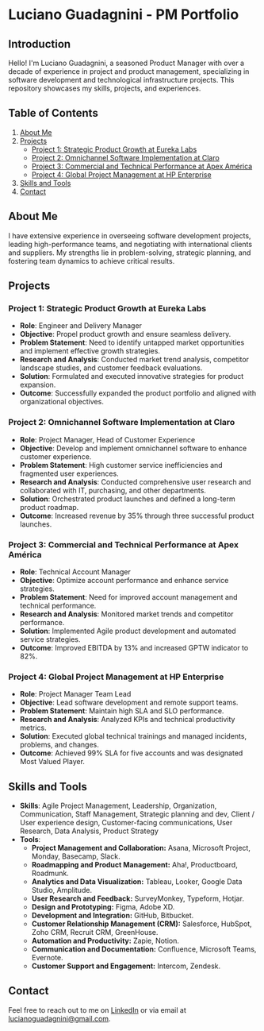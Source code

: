 # Luciano Guadagnini - PM Portfolio

## Introduction
Hello! I'm Luciano Guadagnini, a seasoned Product Manager with over a decade of experience in project and product management, specializing in software development and technological infrastructure projects. This repository showcases my skills, projects, and experiences.

## Table of Contents
1. [About Me](#about-me)
2. [Projects](#projects)
   - [Project 1: Strategic Product Growth at Eureka Labs](#project-1-strategic-product-growth-at-eureka-labs)
   - [Project 2: Omnichannel Software Implementation at Claro](#project-2-omnichannel-software-implementation-at-claro)
   - [Project 3: Commercial and Technical Performance at Apex América](#project-3-commercial-and-technical-performance-at-apex-américa)
   - [Project 4: Global Project Management at HP Enterprise](#project-4-global-project-management-at-hp-enterprise)
3. [Skills and Tools](#skills-and-tools)
4. [Contact](#contact)

## About Me
I have extensive experience in overseeing software development projects, leading high-performance teams, and negotiating with international clients and suppliers. My strengths lie in problem-solving, strategic planning, and fostering team dynamics to achieve critical results.

## Projects

### Project 1: Strategic Product Growth at Eureka Labs
- **Role**: Engineer and Delivery Manager
- **Objective**: Propel product growth and ensure seamless delivery.
- **Problem Statement**: Need to identify untapped market opportunities and implement effective growth strategies.
- **Research and Analysis**: Conducted market trend analysis, competitor landscape studies, and customer feedback evaluations.
- **Solution**: Formulated and executed innovative strategies for product expansion.
- **Outcome**: Successfully expanded the product portfolio and aligned with organizational objectives.

### Project 2: Omnichannel Software Implementation at Claro
- **Role**: Project Manager, Head of Customer Experience
- **Objective**: Develop and implement omnichannel software to enhance customer experience.
- **Problem Statement**: High customer service inefficiencies and fragmented user experiences.
- **Research and Analysis**: Conducted comprehensive user research and collaborated with IT, purchasing, and other departments.
- **Solution**: Orchestrated product launches and defined a long-term product roadmap.
- **Outcome**: Increased revenue by 35% through three successful product launches.

### Project 3: Commercial and Technical Performance at Apex América
- **Role**: Technical Account Manager
- **Objective**: Optimize account performance and enhance service strategies.
- **Problem Statement**: Need for improved account management and technical performance.
- **Research and Analysis**: Monitored market trends and competitor performance.
- **Solution**: Implemented Agile product development and automated service strategies.
- **Outcome**: Improved EBITDA by 13% and increased GPTW indicator to 82%.

### Project 4: Global Project Management at HP Enterprise
- **Role**: Project Manager Team Lead
- **Objective**: Lead software development and remote support teams.
- **Problem Statement**: Maintain high SLA and SLO performance.
- **Research and Analysis**: Analyzed KPIs and technical productivity metrics.
- **Solution**: Executed global technical trainings and managed incidents, problems, and changes.
- **Outcome**: Achieved 99% SLA for five accounts and was designated Most Valued Player.

## Skills and Tools
- **Skills**: Agile Project Management, Leadership, Organization, Communication, Staff Management, Strategic planning and dev, Client / User experience design, Customer-facing communications, User Research, Data Analysis, Product Strategy
- **Tools**:
  - **Project Management and Collaboration:** Asana, Microsoft Project, Monday, Basecamp, Slack.
  - **Roadmapping and Product Management:** Aha!, Productboard, Roadmunk.
  - **Analytics and Data Visualization:** Tableau, Looker, Google Data Studio, Amplitude.
  - **User Research and Feedback:** SurveyMonkey, Typeform, Hotjar.
  - **Design and Prototyping:** Figma, Adobe XD.
  - **Development and Integration:** GitHub, Bitbucket.
  - **Customer Relationship Management (CRM):** Salesforce, HubSpot, Zoho CRM, Recruit CRM, GreenHouse.
  - **Automation and Productivity:** Zapie, Notion.
  - **Communication and Documentation:** Confluence, Microsoft Teams, Evernote.
  - **Customer Support and Engagement:** Intercom, Zendesk.
  
## Contact
Feel free to reach out to me on [LinkedIn](https://www.linkedin.com/in/lucianoguadagnini) or via email at lucianoguadagnini@gmail.com.

